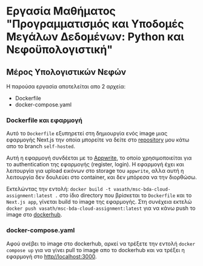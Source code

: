 # Εργασία Μαθήματος "Προγραμματισμός και Υποδομές Μεγάλων Δεδομένων: Python και Νεφοϋπολογιστική"

## Μέρος Υπολογιστικών Νεφών

Η παρούσα εργασία αποτελείται απο 2 αρχεία:
- Dockerfile
- docker-compose.yaml

### Dockerfile και εφαρμογή
Αυτό το `Dockerfile` εξυπηρετεί στη δημιουργία ενός image μιας εφαρμογής Next.js την οποία μπορείτε να δείτε στο [repository](https://github.com/VasilisAthanasiou/appwrite-workshop/tree/self-hosted) μου κάτω απο το branch `self-hosted`.

Αυτή η εφαρμογή συνδέεται με το [Appwrite](https://appwrite.io/), το οποίο χρησιμοποιείται για το authentication της εφαρμογής (register, login). Η εφαρμογή έχει και λειτουργία για upload εικόνων στο storage του `appwrite`, αλλα αυτή η λειτουργία δεν δουλεύει στο container, και δεν μπόρεσα να την διορθώσω.

Εκτελώντας την εντολή: `docker build -t vasath/msc-bda-cloud-assignment:latest .` στο ίδιο directory που βρίσκεται το `Dockerfile` και το `Next.js app`, γίνεται build το image της εφαρμογής. Στη συνέχεια εκτελώ `docker push vasath/msc-bda-cloud-assignment:latest` για να κάνω push το image στο [dockerhub](https://hub.docker.com/repository/docker/vasath).

### docker-compose.yaml
Αφού ανέβει το image στο dockerhub, αρκεί να τρέξετε την εντολή `docker compose up` για να γίνει pull το image απο το dockerhub και να τρέξει η εφαρμογή στο [http//localhost:3000](https://hub.docker.com/repository/docker/vasath).